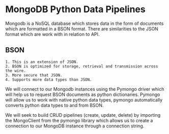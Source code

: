 # MongoDB Python Data Pipelines

Mongodb is a NoSQL database which stores data in the form of documents which are formatted in a BSON format. There are similarities to the JSON format which are work with in relation to API. 
## BSON
    1. This is an extension of JSON.
    2. BSON is optimized for storage, retrieval and transmission across the wire.
    3. More secure that JSON.
    4. Supports more data types than JSON.

We will connect to our Mongodb instances using the Pymongo driver which will help us  to request BSON documents as python dictionaries. Pymongo will allow us to work with native python data types, pymongo automatically converts python data types to and from BSON.

We will seek to build CRUD pipelines (create, update, delete) by importing the MongoClient from the pymongo library which allows us to create a connection to our MongoDB instance through a connection string.